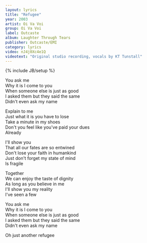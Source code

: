 ```yaml
---
layout: lyrics
title: "Refugee"
year: 2003
artist: Oi Va Voi
group: Oi Va Voi
label: Outcaste
album: Laughter Through Tears
publisher: Outcaste/EMI
category: lyrics
video: nJ4j0Xc4e1Q
videotext: "Original studio recording, vocals by KT Tunstall"
---
```

{% include JB/setup %}


You ask me  
Why it is I come to you  
When someone else is just as good   
I asked them but they said the same  
Didn't even ask my name  
	
Explain to me   
Just what it is you have to lose   
Take a minute in my shoes    
Don't you feel like you've paid your dues    
Already    

I'll show you   
That all our fates are so entwined   
Don't lose your faith in humankind    
Just don't forget my state of mind   
Is fragile   

Together   
We can enjoy the taste of dignity    
As long as you believe in me    
I'll show you my reality    
I've seen a few   

You ask me   
Why it is I come to you   
When someone else is just as good   
I asked them but they said the same   
Didn't even ask my name   
   
Oh just another refugee   
